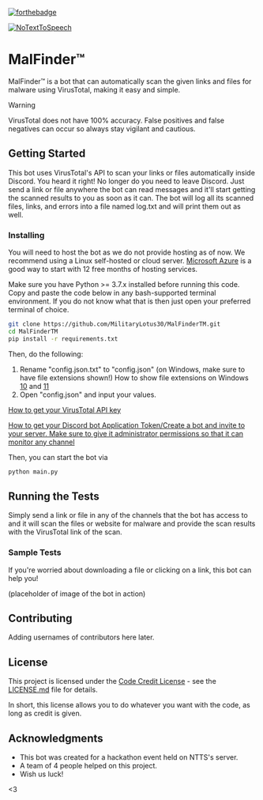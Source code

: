 [![forthebadge](http://forthebadge.com/images/badges/built-with-love.svg)](https://github.com/MilitaryLotus30/MalFinderTM/)

[![NoTextToSpeech](https://dcbadge.vercel.app/api/server/ntts)](https://discord.gg/ntts)

# MalFinder™

MalFinder™ is a bot that can automatically scan the given links and files for malware using VirusTotal, making it easy and simple.

> [!WARNING]
> VirusTotal does not have 100% accuracy. False positives and false negatives can occur so always stay vigilant and cautious.

## Getting Started

This bot uses VirusTotal's API to scan your links or files automatically inside Discord. You heard it right! No longer do you need to leave Discord. Just send a link or file anywhere the bot can read messages and it'll start getting the scanned results to you as soon as it can. The bot will log all its scanned files, links, and errors into a file named log.txt and will print them out as well.

### Installing

You will need to host the bot as we do not provide hosting as of now. We recommend using a Linux self-hosted or cloud server. [Microsoft Azure](<https://azure.microsoft.com/en-us/free/search/>) is a good way to start with 12 free months of hosting services.

Make sure you have Python >= 3.7.x installed before running this code. Copy and paste the code below in any bash-supported terminal environment. If you do not know what that is then just open your preferred terminal of choice.

```bash
git clone https://github.com/MilitaryLotus30/MalFinderTM.git
cd MalFinderTM
pip install -r requirements.txt
```
Then, do the following:
1. Rename "config.json.txt" to "config.json" (on Windows, make sure to have file extensions shown!)
How to show file extensions on Windows [10](<https://youtu.be/PoTah9YBG2Y>) and [11](<https://youtu.be/z5FBLAagPIc>)
2. Open "config.json" and input your values.

[How to get your VirusTotal API key](<https://youtu.be/9ftKViq71eQ>)

[How to get your Discord bot Application Token/Create a bot and invite to your server. Make sure to give it administrator permissions so that it can monitor any channel](<https://youtu.be/4XswiJ1iUaw>)

Then, you can start the bot via

```bash
python main.py
```

## Running the Tests

Simply send a link or file in any of the channels that the bot has access to and it will scan the files or website for malware and provide the scan results with the VirusTotal link of the scan.

### Sample Tests

If you're worried about downloading a file or clicking on a link, this bot can help you!

(placeholder of image of the bot in action)

## Contributing
Adding usernames of contributors here later.

## License

This project is licensed under the [Code Credit License](LICENSE.md) - see the [LICENSE.md](LICENSE.md) file for details.

In short, this license allows you to do whatever you want with the code, as long as credit is given.

## Acknowledgments

- This bot was created for a hackathon event held on NTTS's server.
- A team of 4 people helped on this project.
- Wish us luck!

<3
